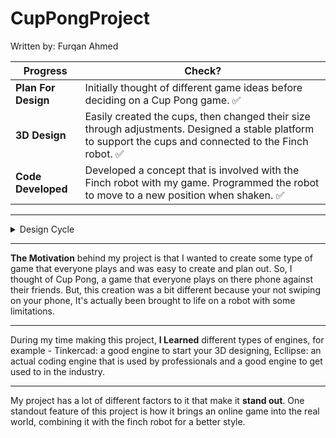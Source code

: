 # CupPongProject

Written by: Furqan Ahmed

| **Progress**       | **Check?**                                  |
|--------------------|--------------------------------------------|
| **Plan For Design**   |Initially thought of different game ideas before deciding on a Cup Pong game. ✅ |
| **3D Design**         |Easily created the cups, then changed their size through adjustments. Designed a stable platform to support the cups and connected to the Finch robot. ✅ |
| **Code Developed**    |Developed a concept that is involved with the Finch robot with my game. Programmed the robot to move to a new position when shaken. ✅ |

---

<details>
  <summary>Design Cycle</summary>
<img src="https://github.com/user-attachments/assets/becacb96-0469-43a6-99e0-187b04a8f6db" alt="Design Cycle" width="200">

  The **Design Cycle** had several key stages that was involved in my project:  
  - **Imagine/Plan:** Brainstorming various game concepts to explore different possibilities for the project.
  - **Create/Improve:** Developing an initial model, identifying its flaws, and refining it for a better version. 
  - **Test:** Writing and testing code to ensure the success of the game with the robot, repeatedly debugging and optimizing for smooth functionality.
</details>

---

**The Motivation** behind my project is that I wanted to create some type of game that everyone plays and was easy to create and plan out. So, I thought of Cup Pong, a game that everyone plays on there phone against their friends. But, this creation was a bit different because your not swiping on your phone, It's actually been brought to life on a robot with some limitations.

---

During my time making this project, **I Learned** different types of engines, for example - Tinkercad: a good engine to start your 3D designing, Ecllipse: an actual coding engine that is used by professionals and a good engine to get used to in the industry.

---

My project has a lot of different factors to it that make it **stand out**. One standout feature of this project is how it brings an online game into the real world, combining it with the finch robot for a better style.

